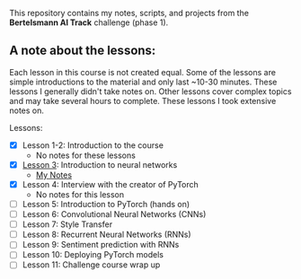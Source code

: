 This repository contains my notes, scripts, and projects from the **Bertelsmann
AI Track** challenge (phase 1). 

## A note about the lessons:
Each lesson in this course is not created equal. Some of the lessons are simple
introductions to the material and only last ~10-30 minutes. These lessons I 
generally didn't take notes on. Other lessons cover complex topics and may take 
several hours to complete. These lessons I took extensive notes on.

Lessons:
* [X] Lesson 1-2: Introduction to the course
  * No notes for these lessons
* [X] [Lesson 3](Lesson03): Introduction to neural networks
  * [My Notes](Lesson03/notes/Lesson03_Intro-To-Neural-Networks.pdf)
* [X] Lesson 4: Interview with the creator of PyTorch
  * No notes for this lesson
* [ ] Lesson 5: Introduction to PyTorch (hands on)
* [ ] Lesson 6: Convolutional Neural Networks (CNNs)
* [ ] Lesson 7: Style Transfer
* [ ] Lesson 8: Recurrent Neural Networks (RNNs)
* [ ] Lesson 9: Sentiment prediction with RNNs
* [ ] Lesson 10: Deploying PyTorch models
* [ ] Lesson 11: Challenge course wrap up